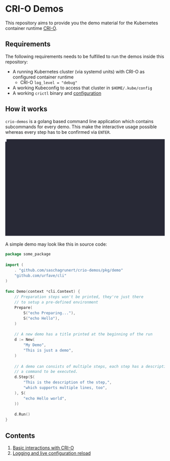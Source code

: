 # CRI-O Demos

This repository aims to provide you the demo material for the Kubernetes
container runtime [CRI-O][0].

[0]: https://github.com/cri-o/cri-o

## Requirements

The following requirements needs to be fulfilled to run the demos inside this
repository:

- A running Kubernetes cluster (via systemd units) with CRI-O as configured
  container runtime
  - CRI-O `log_level = "debug"`
- A working Kubeconfig to access that cluster in `$HOME/.kube/config`
- A working `crictl` binary and [configuration][1]

[1]: https://github.com/kubernetes-sigs/cri-tools/blob/master/docs/crictl.md

## How it works

`crio-demos` is a golang based command line application which contains
subcommands for every demo. This make the interactive usage possible whereas
every step has to be confirmed via `ENTER`.

![](.github/demo.svg)

A simple demo may look like this in source code:

```go
package some_package

import (
    . "github.com/saschagrunert/crio-demos/pkg/demo"
    "github.com/urfave/cli"
)

func Demo(context *cli.Context) {
    // Preparation steps won't be printed, they're just there
    // to setup a pre-defined environment
    Prepare(
        S("echo Preparing..."),
        S("echo Hello"),
    )

    // A new demo has a title printed at the beginning of the run
    d := New(
        "My Demo",
        "This is just a demo",
    )

    // A demo can consists of multiple steps, each step has a description and
    // a command to be executed.
    d.Step(S(
        "This is the description of the step,",
        "which supports multiple lines, too",
    ), S(
        "echo Hello world",
    ))

    d.Run()
}
```

## Contents

1. [Basic interactions with CRI-O](pkg/runs/1_interaction.go)
2. [Logging and live configuration reload](pkg/runs/2_logging_live_reload.go)

